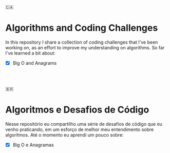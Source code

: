 🇨🇦 
# Algorithms and Coding Challenges
In this repository I share a collection of coding challenges that I've been working on, as an effort to improve my understanding on algorithms.
So far I've learned a bit about:
- [x] Big O and Anagrams

</br>
</br>

🇧🇷
# Algoritmos e Desafios de Código
Nesse repositório eu compartilho uma série de desafios de código que eu venho praticando, em um esforço de melhor meu entendimento sobre algoritmos.
Até o momento eu aprendi um pouco sobre:
- [x] Big O e Anagramas


